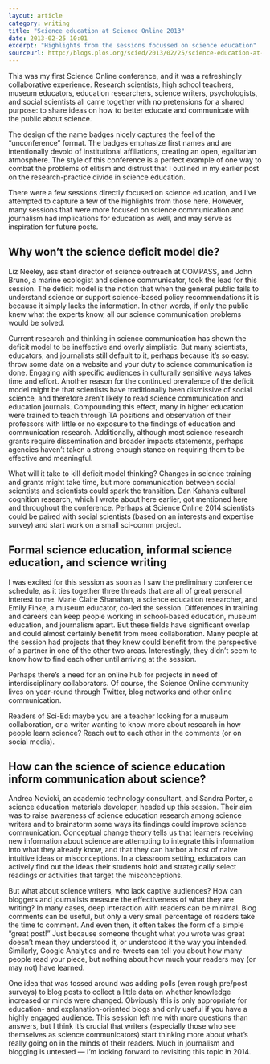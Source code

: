 ```yaml
---
layout: article
category: writing
title: "Science education at Science Online 2013"
date: 2013-02-25 10:01
excerpt: "Highlights from the sessions focussed on science education"
sourceurl: http://blogs.plos.org/scied/2013/02/25/science-education-at-science-online-2013/
---
```


This was my first Science Online conference, and it was a refreshingly collaborative experience. Research scientists, high school teachers, museum educators, education researchers, science writers, psychologists, and social scientists all came together with no pretensions for a shared purpose: to share ideas on how to better educate and communicate with the public about science.

The design of the name badges nicely captures the feel of the “unconference” format. The badges emphasize first names and are intentionally devoid of institutional affiliations, creating an open, egalitarian atmosphere. The style of this conference is a perfect example of one way to combat the problems of elitism and distrust that I outlined in my earlier post on the research-practice divide in science education.

There were a few sessions directly focused on science education, and I’ve attempted to capture a few of the highlights from those here. However, many sessions that were more focused on science communication and journalism had implications for education as well, and may serve as inspiration for future posts.

## Why won’t the science deficit model die?

Liz Neeley, assistant director of science outreach at COMPASS, and John Bruno, a marine ecologist and science communicator, took the lead for this session. The deficit model is the notion that when the general public fails to understand science or support science-based policy recommendations it is because it simply lacks the information. In other words, if only the public knew what the experts know, all our science communication problems would be solved.

Current research and thinking in science communication has shown the deficit model to be ineffective and overly simplistic. But many scientists, educators, and journalists still default to it, perhaps because it’s so easy: throw some data on a website and your duty to science communication is done. Engaging with specific audiences in culturally sensitive ways takes time and effort. Another reason for the continued prevalence of the deficit model might be that scientists have traditionally been dismissive of social science, and therefore aren’t likely to read science communication and education journals. Compounding this effect, many in higher education were trained to teach through TA positions and observation of their professors with little or no exposure to the findings of education and communication research. Additionally, although most science research grants require dissemination and broader impacts statements, perhaps agencies haven’t taken a strong enough stance on requiring them to be effective and meaningful.

What will it take to kill deficit model thinking? Changes in science training and grants might take time, but more communication between social scientists and scientists could spark the transition. Dan Kahan’s cultural cognition research, which I wrote about here earlier, got mentioned here and throughout the conference. Perhaps at Science Online 2014 scientists could be paired with social scientists (based on an interests and expertise survey) and start work on a small sci-comm project.

## Formal science education, informal science education, and science writing

I was excited for this session as soon as I saw the preliminary conference schedule, as it ties together three threads that are all of great personal interest to me. Marie Claire Shanahan, a science education researcher, and Emily Finke, a museum educator, co-led the session. Differences in training and careers can keep people working in school-based education, museum education, and journalism apart. But these fields have significant overlap and could almost certainly benefit from more collaboration. Many people at the session had projects that they knew could benefit from the perspective of a partner in one of the other two areas. Interestingly, they didn’t seem to know how to find each other until arriving at the session.

Perhaps there’s a need for an online hub for projects in need of interdisciplinary collaborators. Of course, the Science Online community lives on year-round through Twitter, blog networks and other online communication.

Readers of Sci-Ed: maybe you are a teacher looking for a museum collaboration, or a writer wanting to know more about research in how people learn science? Reach out to each other in the comments (or on social media).

## How can the science of science education inform communication about science?

Andrea Novicki, an academic technology consultant, and Sandra Porter, a science education materials developer, headed up this session. Their aim was to raise awareness of science education research among science writers and to brainstorm some ways its findings could improve science communication. Conceptual change theory tells us that learners receiving new information about science are attempting to integrate this information into what they already know, and that they can harbor a host of naive intuitive ideas or misconceptions. In a classroom setting, educators can actively find out the ideas their students hold and strategically select readings or activities that target the misconceptions.

But what about science writers, who lack captive audiences? How can bloggers and journalists measure the effectiveness of what they are writing? In many cases, deep interaction with readers can be minimal. Blog comments can be useful, but only a very small percentage of readers take the time to comment. And even then, it often takes the form of a simple “great post!” Just because someone thought what you wrote was great doesn’t mean they understood it, or understood it the way you intended. Similarly, Google Analytics and re-tweets can tell you about how many people read your piece, but nothing about how much your readers may (or may not) have learned.

One idea that was tossed around was adding polls (even rough pre/post surveys) to blog posts to collect a little data on whether knowledge increased or minds were changed. Obviously this is only appropriate for education- and explanation-oriented blogs and only useful if you have a highly engaged audience. This session left me with more questions than answers, but I think it’s crucial that writers (especially those who see themselves as science communicators) start thinking more about what’s really going on in the minds of their readers. Much in journalism and blogging is untested — I’m looking forward to revisiting this topic in 2014.